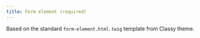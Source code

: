 ```yaml
---
title: Form element (required)
---
```


Based on the standard `form-element.html.twig` template from Classy theme.
